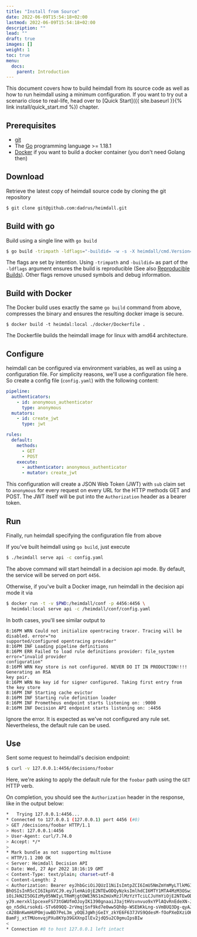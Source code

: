 ```yaml
---
title: "Install from Source"
date: 2022-06-09T15:54:18+02:00
lastmod: 2022-06-09T15:54:18+02:00
description: ""
lead: ""
draft: true
images: []
weight: 1
toc: true
menu:
  docs:
    parent: Introduction
---
```


This document covers how to build heimdall from its source code as well as how to run heimdall using a minimum configuration. If you want to try out a scenario close to real-life, head over to [Quick Start]({{ site.baseurl }}{% link install/quick_start.md %}) chapter.

## Prerequisites

* [git](https://git-scm.com/)
* The [Go](https://go.dev/dl/) programming language >= 1.18.1
* [Docker](https://docs.docker.com/install/) if you want to build a docker container (you don't need Golang then)

## Download
Retrieve the latest copy of heimdall source code by cloning the git repository

```bash
$ git clone git@github.com:dadrus/heimdall.git
```

## Build with go
Build using a single line with `go build`

```bash
$ go build -trimpath -ldflags="-buildid= -w -s -X heimdall/cmd.Version=my-custom-build"
```

The flags are set by intention. Using `-trimpath` and `-buildid=` as part of the `-ldflags` argument ensures the build is reproducible (See also [Reproducible Builds](https://reproducible-builds.org/)). Other flags remove unused symbols and debug information.

## Build with Docker
The Docker build uses exactly the same `go build` command from above, compresses the binary and ensures the resulting docker image is secure.

```bach
$ docker build -t heimdal:local ./docker/Dockerfile .
```

The Dockerfile builds the heimdall image for linux with amd64 architecture.

## Configure

heimdall can be configured via environment variables, as well as using a configuration file. For simplicity reasons, we'll use a configuration file here. So create a config file (`config.yaml`) with the following content:

```yaml
pipeline:
  authenticators:
    - id: anonymous_authenticator
      type: anonymous
  mutators:
    - id: create_jwt
      type: jwt

rules:
  default:
    methods:
      - GET
      - POST
    execute:
      - authenticator: anonymous_authenticator
      - mutator: create_jwt
```

This configuration will create a JSON Web Token (JWT) with `sub` claim set to `anonymous` for every request on every URL for the HTTP methods GET and POST. The JWT itself will be put into the `Authorization` header as a bearer token.

## Run
Finally, run heimdall specifying the configuration file from above

If you've built heimdall using `go build`, just execute

```bash
$ ./heimdall serve api -c config.yaml
```

The above command will start heimdall in a decision api mode. By default, the service will be served on port `4456`.

Otherwise, if you've built a Docker image, run heimdall in the decision api mode it via

```bash
$ docker run -t -v $PWD:/heimdall/conf -p 4456:4456 \
  heimdal:local serve api -c /heimdall/conf/config.yaml
```

In both cases, you'll see similar output to

```
8:16PM WRN Could not initialize opentracing tracer. Tracing will be disabled. error="no 
supported/configured opentracing provider"
8:16PM INF Loading pipeline definitions
8:16PM ERR Failed to load rule definitions provider: file_system error="invalid provider 
configuration"
8:16PM WRN Key store is not configured. NEVER DO IT IN PRODUCTION!!!! Generating an RSA 
key pair.
8:16PM WRN No key id for signer configured. Taking first entry from the key store
8:16PM INF Starting cache evictor
8:16PM INF Starting rule definition loader
8:16PM INF Prometheus endpoint starts listening on: :9000
8:16PM INF Decision API endpoint starts listening on: :4456
```

Ignore the error. It is expected as we've not configured any rule set. Nevertheless, the default rule can be used.

## Use

Sent some request to heimdall's decision endpoint:

```bash
$ curl -v 127.0.0.1:4456/decisions/foobar
```

Here, we're asking to apply the default rule for the `foobar` path using the `GET` HTTP verb.

On completion, you should see the `Authorization` header in the response, like in the output below:

```bash
*   Trying 127.0.0.1:4456...
* Connected to 127.0.0.1 (127.0.0.1) port 4456 (#0)
> GET /decisions/foobar HTTP/1.1
> Host: 127.0.0.1:4456
> User-Agent: curl/7.74.0
> Accept: */*
> 
* Mark bundle as not supporting multiuse
< HTTP/1.1 200 OK
< Server: Heimdall Decision API
< Date: Wed, 27 Apr 2022 18:16:19 GMT
< Content-Type: text/plain; charset=utf-8
< Content-Length: 2
< Authorization: Bearer eyJhbGciOiJQUzI1NiIsImtpZCI6ImU5NmZmYmMyLTlkMGItNmU3Ni0wZGE1LWVhMGNhZmNjMz
BhOSIsInR5cCI6IkpXVCJ9.eyJleHAiOjE2NTEwODQyNzksImlhdCI6MTY1MTA4MzM3OSwiaXNzIjoiaGVpbWRhbGwiLCJqdGk
iOiJkN2I5OGIzMy05NWIyLTRmMjgtOWE3NS1mZmUxMzJlMzYzYTciLCJuYmYiOjE2NTEwODMzNzksInN1YiI6ImFub255bW91c
yJ9.merxkl1pcexeFS73tGWUfmOJoyIK1390gnaaiJ3ajtHVsvnvuo9xYPlAQvRnEdeXN-J439nI426Cin9KZF8JJYETgG7KtU
qo_n5dkLrsokdi-STv609QQ-2rVmqjSnf9kd7e0ww5Qh0p-WSEbKkLng-sVmBUQ3Dg-qyAJ9YA5f_qgCPRuO5tgRVPRX-NHwKy
cA28BnKwmHUPOmjuwBD7PeL3m_yOQEJgWhjGeIY_zkYE6F637JVS9QdesM-fOoPXeDXziOHtzMzy6QclhwofQn4FjgkF7FGIbH
BamFj_xtTMUonvqjPXu8KYp39GXXnpIlEv2jdQ5u2C0gmuIpsBIw
< 
* Connection #0 to host 127.0.0.1 left intact
```